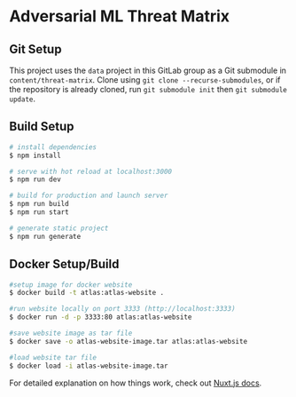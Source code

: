 # Adversarial ML Threat Matrix

## Git Setup
This project uses the `data` project in this GitLab group as a Git submodule in `content/threat-matrix`.  Clone using `git clone --recurse-submodules`, or if the repository is already cloned, run `git submodule init` then `git submodule update`.

## Build Setup

```bash
# install dependencies
$ npm install

# serve with hot reload at localhost:3000
$ npm run dev

# build for production and launch server
$ npm run build
$ npm run start

# generate static project
$ npm run generate
```

## Docker Setup/Build
```bash
#setup image for docker website
$ docker build -t atlas:atlas-website .

#run website locally on port 3333 (http://localhost:3333)
$ docker run -d -p 3333:80 atlas:atlas-website

#save website image as tar file
$ docker save -o atlas-website-image.tar atlas:atlas-website

#load website tar file
$ docker load -i atlas-website-image.tar
```

For detailed explanation on how things work, check out [Nuxt.js docs](https://nuxtjs.org).
